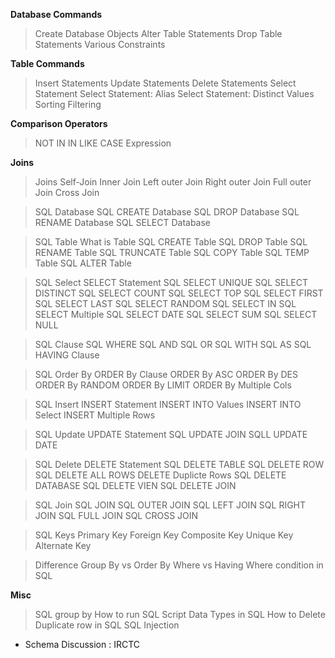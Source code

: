 **Database Commands**
> Create Database Objects
> Alter Table Statements
> Drop Table Statements
> Various Constraints

**Table Commands**
> Insert Statements
> Update Statements
> Delete Statements
> Select Statement
> Select Statement: Alias
> Select Statement: Distinct Values
> Sorting
> Filtering

**Comparison Operators**
> NOT IN
> IN
> LIKE
> CASE Expression

**Joins**
> Joins
> Self-Join
> Inner Join
> Left outer Join
> Right outer Join
> Full outer Join
> Cross Join

> SQL Database
    SQL CREATE Database
    SQL DROP Database
    SQL RENAME Database
    SQL SELECT Database

> SQL Table
    What is Table
    SQL CREATE Table
    SQL DROP Table
    SQL RENAME Table
    SQL TRUNCATE Table
    SQL COPY Table
    SQL TEMP Table 
    SQL ALTER Table

> SQL Select
    SELECT Statement
    SQL SELECT UNIQUE
    SQL SELECT DISTINCT
    SQL SELECT COUNT
    SQL SELECT TOP
    SQL SELECT FIRST
    SQL SELECT LAST
    SQL SELECT RANDOM
    SQL SELECT IN
    SQL SELECT Multiple
    SQL SELECT DATE
    SQL SELECT SUM
    SQL SELECT NULL

> SQL Clause
    SQL WHERE
    SQL AND
    SQL OR
    SQL WITH
    SQL AS
    SQL HAVING Clause

> SQL Order By
    ORDER By Clause
    ORDER By ASC
    ORDER By DES
    ORDER By RANDOM
    ORDER By LIMIT
    ORDER By Multiple Cols

> SQL Insert 
    INSERT Statement
    INSERT INTO Values
    INSERT INTO Select
    INSERT Multiple Rows

> SQL Update
    UPDATE Statement
    SQL UPDATE JOIN
    SQLL UPDATE DATE

> SQL Delete
    DELETE Statement
    SQL DELETE TABLE
    SQL DELETE ROW
    SQL DELETE ALL ROWS
    DELETE Duplicte Rows
    SQL DELETE DATABASE
    SQL DELETE VIEN
    SQL DELETE JOIN

> SQL Join
    SQL JOIN
    SQL OUTER JOIN
    SQL LEFT JOIN
    SQL RIGHT JOIN
    SQL FULL JOIN
    SQL CROSS JOIN

> SQL Keys
    Primary Key
    Foreign Key
    Composite Key
    Unique Key
    Alternate Key

> Difference
    Group By vs Order By
    Where vs Having
    Where condition in SQL

**Misc**
> SQL group by
> How to run SQL Script
> Data Types in SQL
> How to Delete Duplicate row in SQL
> SQL Injection

* Schema Discussion : IRCTC


